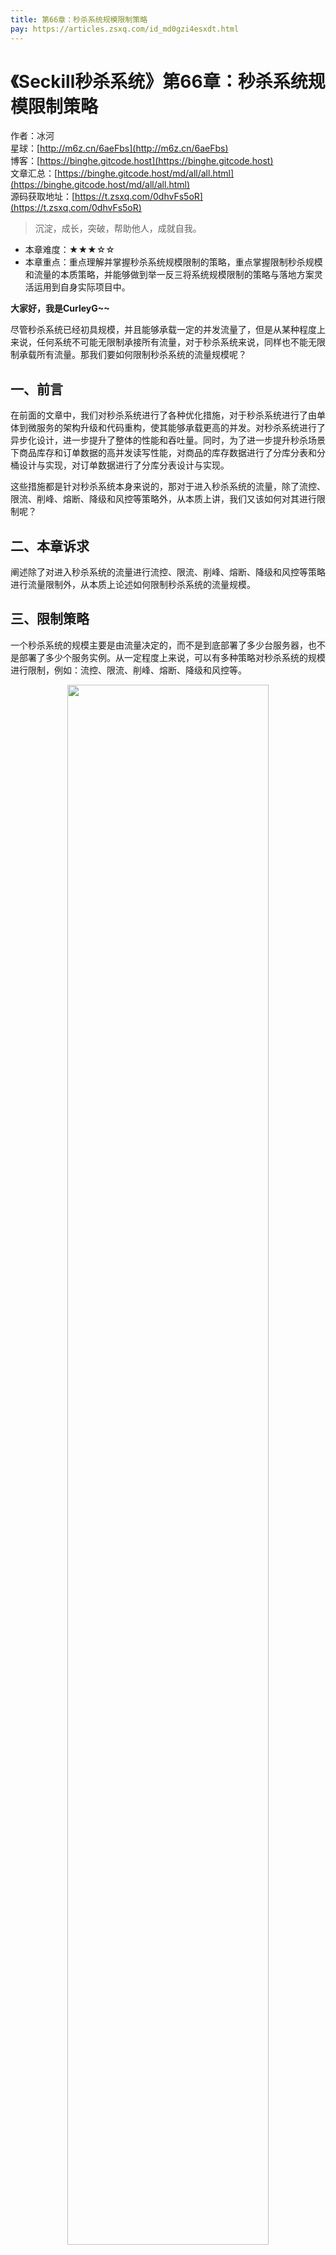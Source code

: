 ```yaml
---
title: 第66章：秒杀系统规模限制策略
pay: https://articles.zsxq.com/id_md0gzi4esxdt.html
---
```


# 《Seckill秒杀系统》第66章：秒杀系统规模限制策略

作者：冰河
<br/>星球：[http://m6z.cn/6aeFbs](http://m6z.cn/6aeFbs)
<br/>博客：[https://binghe.gitcode.host](https://binghe.gitcode.host)
<br/>文章汇总：[https://binghe.gitcode.host/md/all/all.html](https://binghe.gitcode.host/md/all/all.html)
<br/>源码获取地址：[https://t.zsxq.com/0dhvFs5oR](https://t.zsxq.com/0dhvFs5oR)

> 沉淀，成长，突破，帮助他人，成就自我。

* 本章难度：★★★☆☆
* 本章重点：重点理解并掌握秒杀系统规模限制的策略，重点掌握限制秒杀规模和流量的本质策略，并能够做到举一反三将系统规模限制的策略与落地方案灵活运用到自身实际项目中。

**大家好，我是CurleyG~~**

尽管秒杀系统已经初具规模，并且能够承载一定的并发流量了，但是从某种程度上来说，任何系统不可能无限制承接所有流量，对于秒杀系统来说，同样也不能无限制承载所有流量。那我们要如何限制秒杀系统的流量规模呢？

## 一、前言

在前面的文章中，我们对秒杀系统进行了各种优化措施，对于秒杀系统进行了由单体到微服务的架构升级和代码重构，使其能够承载更高的并发。对秒杀系统进行了异步化设计，进一步提升了整体的性能和吞吐量。同时，为了进一步提升秒杀场景下商品库存和订单数据的高并发读写性能，对商品的库存数据进行了分库分表和分桶设计与实现，对订单数据进行了分库分表设计与实现。

这些措施都是针对秒杀系统本身来说的，那对于进入秒杀系统的流量，除了流控、限流、削峰、熔断、降级和风控等策略外，从本质上讲，我们又该如何对其进行限制呢？

## 二、本章诉求

阐述除了对进入秒杀系统的流量进行流控、限流、削峰、熔断、降级和风控等策略进行流量限制外，从本质上论述如何限制秒杀系统的流量规模。

## 三、限制策略

一个秒杀系统的规模主要是由流量决定的，而不是到底部署了多少台服务器，也不是部署了多少个服务实例。从一定程度上来说，可以有多种策略对秒杀系统的规模进行限制，例如：流控、限流、削峰、熔断、降级和风控等。

<div align="center">
    <img src="https://binghe.gitcode.host/images/project/seckill/scekill-2023-08-07-001.png?raw=true" width="80%">
    <br/>
</div>

尽管对秒杀系统流量的限制策略很多，但是这些限制策略都不是从本质上来说的。

不知道大家有没有思考这样一个问题：秒杀系统的流量规模大小本质上是由什么决定的呢？比如：每年双11和618天猫秒杀大促活动中，非常高的瞬时高并发、大流量是由什么决定的呢？

## 查看完整文章

加入[冰河技术](http://m6z.cn/6aeFbs)知识星球，解锁完整技术文章与完整代码
